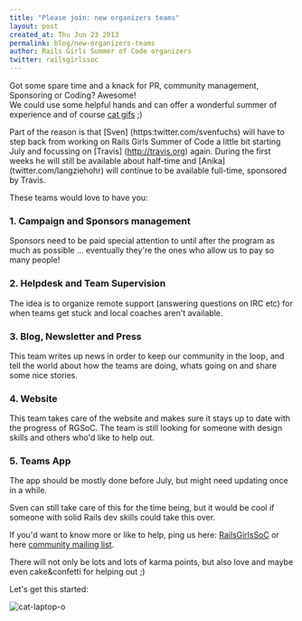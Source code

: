 ```yaml
---
title: "Please join: new organizers teams"
layout: post
created_at: Thu Jun 23 2013
permalink: blog/new-organizers-teams
author: Rails Girls Summer of Code organizers
twitter: railsgirlssoc
---
```


Got some spare time and a knack for PR, community management, Sponsoring or Coding? Awesome!  
We could use some helpful hands and can offer a wonderful summer of experience and of course [cat gifs](#cats) ;)

Part of the reason is that [Sven] (https:twitter.com/svenfuchs) will have to step back from working on Rails
Girls Summer of Code a little bit starting July and focussing on [Travis] (http://travis.org)
again. During the first weeks he will still be available about half-time and
[Anika] (twitter.com/langziehohr) will continue to be available full-time, sponsored by Travis.

These teams would love to have you:

### 1. Campaign and Sponsors management

Sponsors need to be paid special attention to until after the program as much
as possible … eventually they're the ones who allow us to pay so many people!


### 2. Helpdesk and Team Supervision

The idea is to organize remote support
(answering questions on IRC etc) for when teams get stuck and local coaches
aren't available.


### 3. Blog, Newsletter and Press

This team writes up news in order to keep our community in the loop, and tell
the world about how the teams are doing, whats going on and share some nice stories.


### 4. Website

This team takes care of the website and makes sure it stays up to date with the
progress of RGSoC.
The team is still looking for someone with design skills and others who'd
like to help out. 


### 5. Teams App

The app should be mostly done before July, but might need updating once in a
while.

Sven can still take care of this for the time being, but it would be cool if
someone with solid Rails dev skills could take this over. 


If you'd want to know more or like to help, ping us here:
[RailsGirlsSoC](http://twitter.com/railsgirlssoc) or here
[community mailing list](https://groups.google.com/groups/rails-girls-summer-of-code-community).

There will not only be lots and lots of karma points, but also love and maybe even cake&confetti for helping out ;)

Let's get this started: <a id="cats"></a>

![cat-laptop-o](https://f.cloud.github.com/assets/1711357/702990/358cbf34-dda1-11e2-8ec6-c95b2a031ad7.gif)


